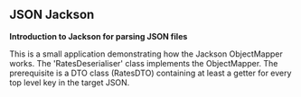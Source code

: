 ## JSON Jackson

**Introduction to Jackson for parsing JSON files**

This is a small application demonstrating how the Jackson ObjectMapper works. The 'RatesDeserialiser' class implements the ObjectMapper. The prerequisite is a DTO class (RatesDTO) containing at least a getter for every top level key in the target JSON.  

